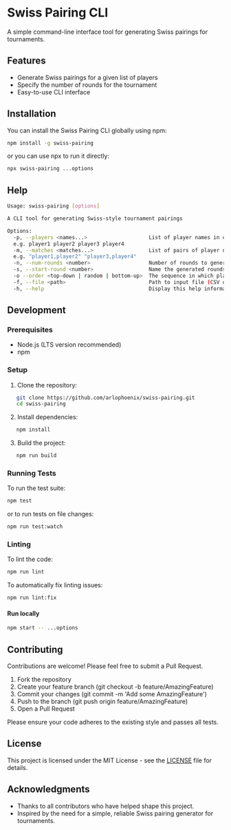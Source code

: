 # Swiss Pairing CLI

A simple command-line interface tool for generating Swiss pairings for tournaments.

## Features

- Generate Swiss pairings for a given list of players
- Specify the number of rounds for the tournament
- Easy-to-use CLI interface

## Installation

You can install the Swiss Pairing CLI globally using npm:

```bash
npm install -g swiss-pairing
```

or you can use npx to run it directly:

```bash
npx swiss-pairing ...options
```

## Help

<!-- CLI_USAGE_START -->

```bash
Usage: swiss-pairing [options]

A CLI tool for generating Swiss-style tournament pairings

Options:
  -p, --players <names...>                    List of player names in order from top standing to bottom 
  e.g. player1 player2 player3 player4
  -m, --matches <matches...>                  List of pairs of player names that have already played against each other 
  e.g. "player1,player2" "player3,player4"
  -n, --num-rounds <number>                   Number of rounds to generate (default: 1)
  -s, --start-round <number>                  Name the generated rounds starting with this number (default: 1)
  -o --order <top-down | random | bottom-up>  The sequence in which players should be paired. (default: "top-down")
  -f, --file <path>                           Path to input file (CSV or JSON). File contents take precedence over options provided via cli.
  -h, --help                                  Display this help information
```

<!-- CLI_USAGE_END -->

## Development

### Prerequisites

- Node.js (LTS version recommended)
- npm

### Setup

1. Clone the repository:

```bash
   git clone https://github.com/arlophoenix/swiss-pairing.git
   cd swiss-pairing
```

2. Install dependencies:

```bash
   npm install
```

3. Build the project:

```bash
   npm run build
```

### Running Tests

To run the test suite:

```bash
npm test
```

or to run tests on file changes:

```bash
npm run test:watch
```

### Linting

To lint the code:

```bash
npm run lint
```

To automatically fix linting issues:

```bash
npm run lint:fix
```

#### Run locally

```bash
npm start -- ...options
```

## Contributing

Contributions are welcome! Please feel free to submit a Pull Request.

1. Fork the repository
2. Create your feature branch (git checkout -b feature/AmazingFeature)
3. Commit your changes (git commit -m 'Add some AmazingFeature')
4. Push to the branch (git push origin feature/AmazingFeature)
5. Open a Pull Request

Please ensure your code adheres to the existing style and passes all tests.

## License

This project is licensed under the MIT License - see the [LICENSE](LICENSE.md) file for details.

## Acknowledgments

- Thanks to all contributors who have helped shape this project.
- Inspired by the need for a simple, reliable Swiss pairing generator for tournaments.
